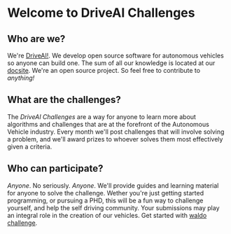 # Welcome to DriveAI Challenges

## Who are we?

We're [DriveAI!](http://driveai.org). We develop open source software for autonomous vehicles so anyone can build one. The sum of all our knowledge is located at our [docsite](http://docs.driveai.org). We're an open source project. So feel free to contribute to *anything!*

## What are the challenges?

The *DriveAI Challenges* are a way for anyone to learn more about algorithms and challenges that are at the forefront of the Autonomous Vehicle industry. Every month we'll post challenges that will involve solving a problem, and we'll award prizes to whoever solves them  most effectively given a criteria.

## Who can participate?

*Anyone*. No seriously. *Anyone*. We'll provide guides and learning material for anyone to solve the challenge. Wether you're just getting started programming, or pursuing a PHD, this will be a fun way to challenge yourself, and help the self driving community. Your submissions may play an integral role in the creation of our vehicles. Get started with [waldo challenge](/waldo).

